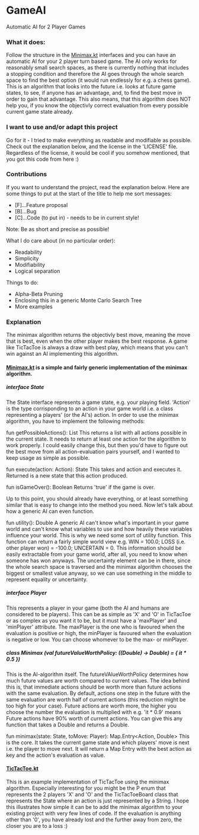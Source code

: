 # GameAI
 Automatic AI for 2 Player Games

### What it does:
Follow the structure in the [Minimax.kt](https://github.com/danielbinder/GameAI/blob/main/src/main/kotlin/Minimax.kt) interfaces and you can have an automatic AI for your 2 player turn based game. The AI only works for reasonably small search spaces, as there is currently nothing that includes a stopping condition and therefore the AI goes through the whole search space to find the best option (it would run endlessly for e.g. a chess game). This is an algorithm that looks into the future i.e. looks at future game states, to see, if anyone has an advantage, and, to find the best move in order to gain that advantage. This also means, that this algorithm does NOT help you, if you know the objectivly correct evaluation from every possible current game state already.

### I want to use and/or adapt this project
Go for it - I tried to make everything as readable and modifiable as possible.
Check out the explanation below, and the license in the 'LICENSE' file.
Regardless of the license, it would be cool if you somehow mentioned, that you got this code from here :)

### Contributions
If you want to understand the project, read the explanation below.
Here are some things to put at the start of the title to help me sort messages:
* [F]...Feature proposal
* [B]...Bug
* [C]...Code (to put in) - needs to be in current style!

Note: Be as short and precise as possible!

What I do care about (in no particular order):
* Readability
* Simplicity
* Modifiability
* Logical separation

Things to do:
* Alpha-Beta Pruning
* Enclosing this in a generic Monte Carlo Search Tree
* More examples

### Explanation
The minimax algorithm returns the objectivly best move, meaning the move that is best, even when the other player makes the best response. A game like TicTacToe is always a draw with best play, which means that you can't win against an AI implementing this algorithm.

#### [Minimax.kt](https://github.com/danielbinder/GameAI/blob/main/src/main/kotlin/Minimax.kt) is a simple and fairly generic implementation of the minimax algorithm.

##### interface State<Action>
The State<Action> interface represents a game state, e.g. your playing field. 'Action' is the type corrisponding to an action in your game world i.e. a class representing a players' (or the AI's) action. In order to use the minimax algorithm, you have to implement the following methods:

fun getPossibleActions(): List<Action>
This returns a list with all actions possible in the current state. It needs to return at least one action for the algorithm to work properly. I could easily change this, but then you'd have to figure out the best move from all action-evaluation pairs yourself, and I wanted to keep usage as simple as possible.
 
fun execute(action: Action): State<Action>
This takes and action and executes it. Returned is a new state that this action produced.
 
fun isGameOver(): Boolean
Returns 'true' if the game is over.

Up to this point, you should already have everything, or at least something similar that is easy to change into the method you need. Now let's talk about how a generic AI can even function.

fun utility(): Double
A generic AI can't know what's important in your game world and can't know what variables to use and how heavily these variables influence your world. This is why we need some sort of utility function. This function can return a fairly simple world view e.g. WIN = 100.0; LOSS (i.e. other player won) = -100.0; UNCERTAIN = 0. This information should be easily extractable from your game world, after all, you need to know when someone has won anyways. The uncertainty element can be in there, since the whole search space is traversed and the minimax algorithm chooses the biggest or smallest value anyway, so we can use something in the middle to represent equality or uncertainty.
 
 ##### interface Player
This represents a player in your game (both the AI and humans are considered to be players). This can be as simple as 'X' and 'O' in TicTacToe or as complex as you want it to be, but it must have a 'maxPlayer' and 'minPlayer' attribute. The maxPlayer is the one who is favoured when the evaluation is positive or high, the minPlayer is favoured when the evaluation is negative or low. You can choose whomever to be the max- or minPlayer.
 
##### class Minimax<Action> (val futureValueWorthPolicy: ((Double) -> Double) = { it * 0.5 })
This is the AI-algorithm itself. The futureVAlueWorthPolicy determines how much future values are worth compared to current values. The idea behind this is, that immediate actions should be worth more than future actions with the same evaluation. By default, actions one step in the future with the same evaluation are worth half of current actions (this reduction might be too high for your case). Future actions are worth more, the higher you choose the number the evaluation is multiplied with e.g. 'it * 0.9' means Future actions have 90% worth of current actions. You can give this any function that takes a Double and returns a Double.

fun minimax(state: State<Action>, toMove: Player): Map.Entry<Action, Double>
This is the core. It takes the current game state and which players' move is next i.e. the player to move next. It will return a Map Entry with the best action as key and the action's evaluation as value.

#### [TicTacToe.kt](https://github.com/danielbinder/GameAI/blob/main/src/main/kotlin/TicTacToe.kt)
This is an example implementation of TicTacToe using the minimax algorithm. Especially interesting for you might be the P enum that represents the 2 players 'X' and 'O' and the TicTacToeBoard class that represents the State<Action> where an action is just represented by a String. I hope this illustrates how simple it can be to add the minimax algorithm to your existing project with very few lines of code. If the evaluation is anything other than '0', you have already lost and the further away from zero, the closer you are to a loss :)
